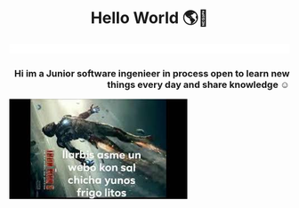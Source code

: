 <h1 style="text-align: center;">Hello World 🌎👋</h1>

![me](https://github.com/lDavidSantiago/lDavidSantiago/blob/main/212284100-561aa473-3905-4a80-b561-0d28506553ee.gif)
<h3 style="text-align:right">

  Hi im a Junior software ingenieer in process open to learn new things every day and share knowledge ☺ </h3>

![me](https://github.com/lDavidSantiago/lDavidSantiago/blob/main/mqdefault.jpg)
<!--
**lDavidSantiago/lDavidSantiago** is a ✨ _special_ ✨ repository because its `README.md` (this file) appears on your GitHub profile.

Here are some ideas to get you started:

- 🔭 I’m currently working on ...
- 🌱 I’m currently learning ...
- 👯 I’m looking to collaborate on ...
- 🤔 I’m looking for help with ...
- 💬 Ask me about ...
- 📫 How to reach me: ...
- 😄 Pronouns: ...
- ⚡ Fun fact: ...
-->

